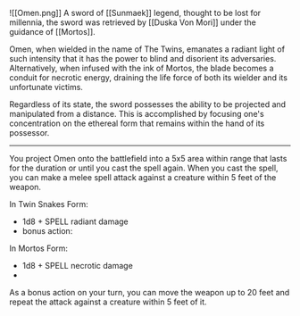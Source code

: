 ![[Omen.png]]
A sword of [[Sunmaek]] legend, thought to be lost for millennia, the sword was retrieved by [[Duska Von Mori]] under the guidance of [[Mortos]]. 

Omen, when wielded in the name of The Twins, emanates a radiant light of such intensity that it has the power to blind and disorient its adversaries. Alternatively, when infused with the ink of Mortos, the blade becomes a conduit for necrotic energy, draining the life force of both its wielder and its unfortunate victims.

Regardless of its state, the sword possesses the ability to be projected and manipulated from a distance. This is accomplished by focusing one's concentration on the ethereal form that remains within the hand of its possessor.

---

You project Omen onto the battlefield into a 5x5 area within range that lasts for the duration or until you cast the spell again. When you cast the spell, you can make a melee spell attack against a creature within 5 feet of the weapon. 

In Twin Snakes Form:
- 1d8 + SPELL radiant damage
- bonus action:

In Mortos Form:
- 1d8 + SPELL necrotic damage
- 

As a bonus action on your turn, you can move the weapon up to 20 feet and repeat the attack against a creature within 5 feet of it. 
